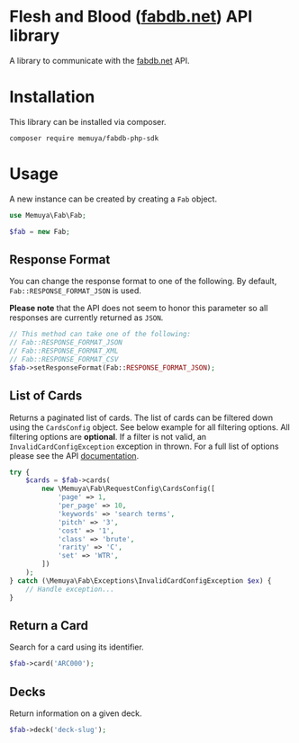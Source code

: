 
# Flesh and Blood ([fabdb.net](https://fabdb.net/resources/api)) API library
A library to communicate with the [fabdb.net](https://fabdb.net/resources/api) API.

# Installation
This library can be installed via composer.

```
composer require memuya/fabdb-php-sdk
```

# Usage
A new instance can be created by creating a `Fab` object.

```php
use Memuya\Fab\Fab;

$fab = new Fab;
```

## Response Format
You can change the response format to one of the following. By default, `Fab::RESPONSE_FORMAT_JSON` is used.

**Please note** that the API does not seem to honor this parameter so all responses are currently returned as `JSON`.

```php
// This method can take one of the following:
// Fab::RESPONSE_FORMAT_JSON
// Fab::RESPONSE_FORMAT_XML
// Fab::RESPONSE_FORMAT_CSV
$fab->setResponseFormat(Fab::RESPONSE_FORMAT_JSON);
```

    

## List of Cards
Returns a paginated list of cards. The list of cards can be filtered down using the `CardsConfig` object. See below example for all filtering options. All filtering options are **optional**. If a filter is not valid, an `InvalidCardConfigException` exception in thrown.
For a full list of options please see the API [documentation](https://fabdb.net/resources/api).

```php
try {
    $cards = $fab->cards(
        new \Memuya\Fab\RequestConfig\CardsConfig([
            'page' => 1,
            'per_page' => 10,
            'keywords' => 'search terms',
            'pitch' => '3',
            'cost' => '1',
            'class' => 'brute',
            'rarity' => 'C',
            'set' => 'WTR',
        ])
    );
} catch (\Memuya\Fab\Exceptions\InvalidCardConfigException $ex) {
    // Handle exception...
}
```

## Return a Card
Search for a card using its identifier.

```php
$fab->card('ARC000');
```

## Decks
Return information on a given deck.

```php
$fab->deck('deck-slug');
```